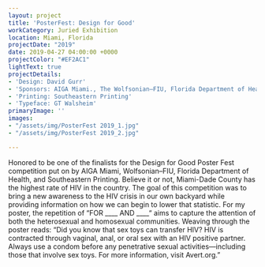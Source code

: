 ```yaml
---
layout: project
title: 'PosterFest: Design for Good'
workCategory: Juried Exhibition
location: Miami, Florida
projectDate: "2019"
date: 2019-04-27 04:00:00 +0000
projectColor: "#EF2AC1"
lightText: true
projectDetails:
- 'Design: David Gurr'
- 'Sponsors: AIGA Miami., The Wolfsonian–FIU, Florida Department of Health'
- 'Printing: Southeastern Printing'
- 'Typeface: GT Walsheim'
primaryImage: ''
images:
- "/assets/img/PosterFest 2019_1.jpg"
- "/assets/img/PosterFest 2019_2.jpg"

---
```

Honored to be one of the finalists for the Design for Good Poster Fest competition put on by AIGA Miami, Wolfsonian–FIU, Florida Department of Health, and Southeastern Printing. Believe it or not, Miami-Dade County has the highest rate of HIV in the country. The goal of this competition was to bring a new awareness to the HIV crisis in our own backyard while providing information on how we can begin to lower that statistic. For my poster, the repetition of “FOR ____ AND ____“ aims to capture the attention of both the heterosexual and homosexual communities. Weaving through the poster reads: “Did you know that sex toys can transfer HIV? HIV is contracted through vaginal, anal, or oral sex with an HIV positive partner. Always use a condom before any penetrative sexual activities—including those that involve sex toys. For more information, visit Avert.org.”